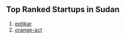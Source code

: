 ## Top Ranked Startups in Sudan

1. [eptikar](http://www.startupranking.com/eptikar)
2. [orange-act](http://www.startupranking.com/orange-act)

